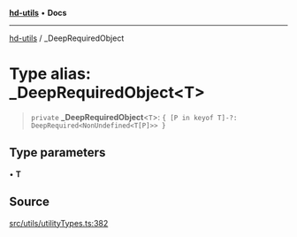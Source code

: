 [**hd-utils**](../README.md) • **Docs**

***

[hd-utils](../globals.md) / \_DeepRequiredObject

# Type alias: \_DeepRequiredObject\<T\>

> `private` **\_DeepRequiredObject**\<`T`\>: `{ [P in keyof T]-?: DeepRequired<NonUndefined<T[P]>> }`

## Type parameters

• **T**

## Source

[src/utils/utilityTypes.ts:382](https://github.com/AhmadHddad/h-utils/blob/5c76ff5de068cee019fc632d9da2e395721bb48f/src/utils/utilityTypes.ts#L382)

